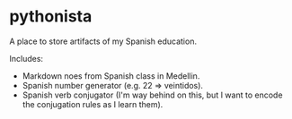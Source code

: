 # pythonista
A place to store artifacts of my Spanish education.

Includes:
* Markdown noes from Spanish class in Medellin.
* Spanish number generator (e.g. 22 => veintidos).
* Spanish verb conjugator (I'm way behind on this, but I want to encode the conjugation rules as I learn them).
